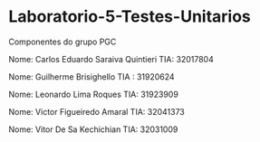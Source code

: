 # Laboratorio-5-Testes-Unitarios
Componentes do grupo PGC

Nome: Carlos Eduardo Saraiva Quintieri 
TIA: 32017804

Nome: Guilherme Brisighello 
TIA : 31920624

Nome: Leonardo Lima Roques
TIA: 31923909

Nome: Victor Figueiredo Amaral 
TIA: 32041373

Nome: Vitor De Sa Kechichian
TIA: 32031009
